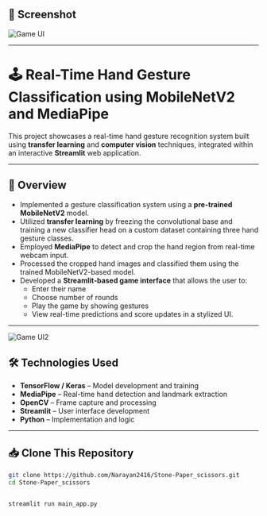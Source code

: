 ## 📸 Screenshot

![Game UI](https://private-user-images.githubusercontent.com/186318414/469172831-b513846c-1632-4a6c-9cae-bedcf9e170bb.png?jwt=eyJhbGciOiJIUzI1NiIsInR5cCI6IkpXVCJ9.eyJpc3MiOiJnaXRodWIuY29tIiwiYXVkIjoicmF3LmdpdGh1YnVzZXJjb250ZW50LmNvbSIsImtleSI6ImtleTUiLCJleHAiOjE3NTMxODU4MjUsIm5iZiI6MTc1MzE4NTUyNSwicGF0aCI6Ii8xODYzMTg0MTQvNDY5MTcyODMxLWI1MTM4NDZjLTE2MzItNGE2Yy05Y2FlLWJlZGNmOWUxNzBiYi5wbmc_WC1BbXotQWxnb3JpdGhtPUFXUzQtSE1BQy1TSEEyNTYmWC1BbXotQ3JlZGVudGlhbD1BS0lBVkNPRFlMU0E1M1BRSzRaQSUyRjIwMjUwNzIyJTJGdXMtZWFzdC0xJTJGczMlMkZhd3M0X3JlcXVlc3QmWC1BbXotRGF0ZT0yMDI1MDcyMlQxMTU4NDVaJlgtQW16LUV4cGlyZXM9MzAwJlgtQW16LVNpZ25hdHVyZT03MDQ0OTEyNGM1ZDNlY2E3YjYxNjM3YzM3MWIzNmYxMzM2Zjk3ODUxYjFmYjQwY2I0ZTQ3MDg0ZGRlZDg1MmJiJlgtQW16LVNpZ25lZEhlYWRlcnM9aG9zdCJ9.vAt-erWC-UgWy2NCDnmRurOK7U9Pph5rMbBhFeV3V0U)

---

# 🕹️ Real-Time Hand Gesture Classification using MobileNetV2 and MediaPipe

This project showcases a real-time hand gesture recognition system built using **transfer learning** and **computer vision** techniques, integrated within an interactive **Streamlit** web application.

---

## 🚀 Overview

- Implemented a gesture classification system using a **pre-trained MobileNetV2** model.
- Utilized **transfer learning** by freezing the convolutional base and training a new classifier head on a custom dataset containing three hand gesture classes.
- Employed **MediaPipe** to detect and crop the hand region from real-time webcam input.
- Processed the cropped hand images and classified them using the trained MobileNetV2-based model.
- Developed a **Streamlit-based game interface** that allows the user to:
  - Enter their name
  - Choose number of rounds
  - Play the game by showing gestures
  - View real-time predictions and score updates in a stylized UI.

---
![Game UI2](https://private-user-images.githubusercontent.com/186318414/469175577-82e14aeb-43f5-4b42-b8b8-3e80389ff202.png?jwt=eyJhbGciOiJIUzI1NiIsInR5cCI6IkpXVCJ9.eyJpc3MiOiJnaXRodWIuY29tIiwiYXVkIjoicmF3LmdpdGh1YnVzZXJjb250ZW50LmNvbSIsImtleSI6ImtleTUiLCJleHAiOjE3NTMxODU5ODIsIm5iZiI6MTc1MzE4NTY4MiwicGF0aCI6Ii8xODYzMTg0MTQvNDY5MTc1NTc3LTgyZTE0YWViLTQzZjUtNGI0Mi1iOGI4LTNlODAzODlmZjIwMi5wbmc_WC1BbXotQWxnb3JpdGhtPUFXUzQtSE1BQy1TSEEyNTYmWC1BbXotQ3JlZGVudGlhbD1BS0lBVkNPRFlMU0E1M1BRSzRaQSUyRjIwMjUwNzIyJTJGdXMtZWFzdC0xJTJGczMlMkZhd3M0X3JlcXVlc3QmWC1BbXotRGF0ZT0yMDI1MDcyMlQxMjAxMjJaJlgtQW16LUV4cGlyZXM9MzAwJlgtQW16LVNpZ25hdHVyZT00ZTRkZDE0NjI3YjA2MjhmM2M3ODE3ZWQ3Y2JkYjUxNzY3MjNjZjYxZGMzNmZjNTY0Y2RmZTJhOTRlOTE0OWExJlgtQW16LVNpZ25lZEhlYWRlcnM9aG9zdCJ9.ng02zK9ZEnj1dPxYAEomUx8yPzC0WADJSaXtuNcXfgA)

## 🛠️ Technologies Used

- **TensorFlow / Keras** – Model development and training
- **MediaPipe** – Real-time hand detection and landmark extraction
- **OpenCV** – Frame capture and processing
- **Streamlit** – User interface development
- **Python** – Implementation and logic

---
## 📥 Clone This Repository

```bash
git clone https://github.com/Narayan2416/Stone-Paper_scissors.git
cd Stone-Paper_scissors


streamlit run main_app.py


